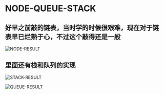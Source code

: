 # NODE-QUEUE-STACK
## 好早之前敲的链表，当时学的时候很艰难，现在对于链表早已烂熟于心，不过这个敲得还是一般

![NODE-RESULT](https://github.com/xiao-en-5970/NODE-LIST/assets/132341094/9a2ef6e3-1e99-4bed-95d7-49ef837a7a0b)

## 里面还有栈和队列的实现

![STACK-RESULT](https://github.com/xiao-en-5970/NODE-LIST/assets/132341094/78f515e9-9f10-4228-88f9-a1b101d95466)

![QUEUE-RESULT](https://github.com/xiao-en-5970/NODE-LIST/assets/132341094/27169fae-b1a8-4e61-ae74-2e0d41cc9e7d)


